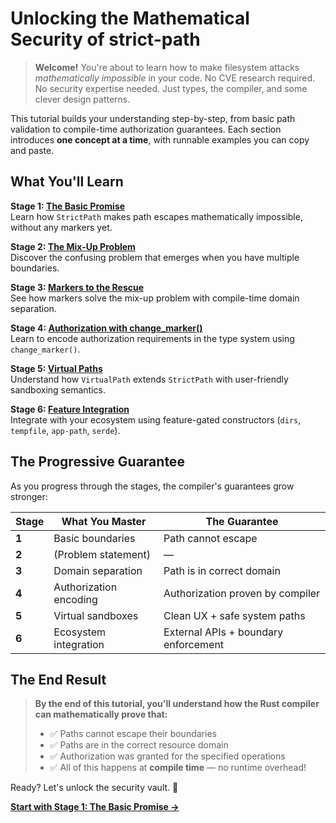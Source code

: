 # Unlocking the Mathematical Security of strict-path

> **Welcome!** You're about to learn how to make filesystem attacks *mathematically impossible* in your code. No CVE research required. No security expertise needed. Just types, the compiler, and some clever design patterns.

This tutorial builds your understanding step-by-step, from basic path validation to compile-time authorization guarantees. Each section introduces **one concept at a time**, with runnable examples you can copy and paste.

## What You'll Learn

**Stage 1: [The Basic Promise](./stage1_basic_promise.md)**  
Learn how `StrictPath` makes path escapes mathematically impossible, without any markers yet.

**Stage 2: [The Mix-Up Problem](./stage2_mixup_problem.md)**  
Discover the confusing problem that emerges when you have multiple boundaries.

**Stage 3: [Markers to the Rescue](./stage3_markers.md)**  
See how markers solve the mix-up problem with compile-time domain separation.

**Stage 4: [Authorization with change_marker()](./stage4_authorization.md)**  
Learn to encode authorization requirements in the type system using `change_marker()`.

**Stage 5: [Virtual Paths](./stage5_virtual_paths.md)**  
Understand how `VirtualPath` extends `StrictPath` with user-friendly sandboxing semantics.

**Stage 6: [Feature Integration](./stage6_features.md)**  
Integrate with your ecosystem using feature-gated constructors (`dirs`, `tempfile`, `app-path`, `serde`).

## The Progressive Guarantee

As you progress through the stages, the compiler's guarantees grow stronger:

| Stage | What You Master        | The Guarantee                        |
| ----- | ---------------------- | ------------------------------------ |
| **1** | Basic boundaries       | Path cannot escape                   |
| **2** | (Problem statement)    | —                                    |
| **3** | Domain separation      | Path is in correct domain            |
| **4** | Authorization encoding | Authorization proven by compiler     |
| **5** | Virtual sandboxes      | Clean UX + safe system paths         |
| **6** | Ecosystem integration  | External APIs + boundary enforcement |

## The End Result

> **By the end of this tutorial, you'll understand how the Rust compiler can mathematically prove that:**
> - ✅ Paths cannot escape their boundaries
> - ✅ Paths are in the correct resource domain
> - ✅ Authorization was granted for the specified operations
> - ✅ All of this happens at **compile time** — no runtime overhead!

Ready? Let's unlock the security vault. 🔐

**[Start with Stage 1: The Basic Promise →](./stage1_basic_promise.md)**
